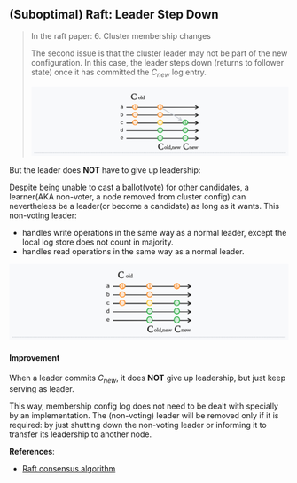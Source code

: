 ## (Suboptimal) Raft: Leader Step Down

> In the raft paper:
> 6. Cluster membership changes
>
> The second issue is that the cluster leader may not be part of the new configuration.
> In this case, the leader steps down (returns to follower state) once it has committed the $C_{new}$ log entry.
>
> ![](./raft-leader-step-down-std.jpeg)

But the leader does **NOT** have to give up leadership:

Despite being unable to cast a ballot(vote) for other candidates, a learner(AKA
non-voter, a node removed from cluster config) can nevertheless be a leader(or
become a candidate) as long as it wants. This non-voting leader:

- handles write operations in the same way as a normal leader, except the local log store does not count in majority.
- handles read operations in the same way as a normal leader.

![](./raft-leader-step-down-optimize.jpeg)

#### Improvement

When a leader commits $C_{new}$, it does **NOT** give up leadership, but just
keep serving as leader.

This way, membership config log does not need to be dealt with specially by an
implementation. The (non-voting) leader will be removed only if it is required:
by just shutting down the non-voting leader or informing it to transfer its
leadership to another node.


**References**:

- [Raft consensus algorithm](https://raft.github.io/)
